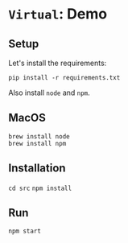 # `Virtual`: Demo

## Setup

Let's install the requirements:

`pip install -r requirements.txt`

Also install `node` and `npm`.

## MacOS

```
brew install node
brew install npm
```

## Installation

`cd src`
`npm install`

## Run

`npm start`
